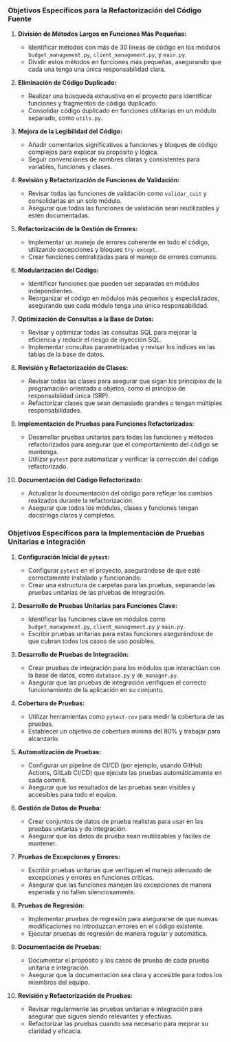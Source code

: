 ### Objetivos Específicos para la Refactorización del Código Fuente

1. **División de Métodos Largos en Funciones Más Pequeñas:**
   - Identificar métodos con más de 30 líneas de código en los módulos `budget_management.py`, `client_management.py`, y `main.py`.
   - Dividir estos métodos en funciones más pequeñas, asegurando que cada una tenga una única responsabilidad clara.

2. **Eliminación de Código Duplicado:**
   - Realizar una búsqueda exhaustiva en el proyecto para identificar funciones y fragmentos de código duplicado.
   - Consolidar código duplicado en funciones utilitarias en un módulo separado, como `utils.py`.

3. **Mejora de la Legibilidad del Código:**
   - Añadir comentarios significativos a funciones y bloques de código complejos para explicar su propósito y lógica.
   - Seguir convenciones de nombres claras y consistentes para variables, funciones y clases.

4. **Revisión y Refactorización de Funciones de Validación:**
   - Revisar todas las funciones de validación como `validar_cuit` y consolidarlas en un solo módulo.
   - Asegurar que todas las funciones de validación sean reutilizables y estén documentadas.

5. **Refactorización de la Gestión de Errores:**
   - Implementar un manejo de errores coherente en todo el código, utilizando excepciones y bloques `try-except`.
   - Crear funciones centralizadas para el manejo de errores comunes.

6. **Modularización del Código:**
   - Identificar funciones que pueden ser separadas en módulos independientes.
   - Reorganizar el código en módulos más pequeños y especializados, asegurando que cada módulo tenga una única responsabilidad.

7. **Optimización de Consultas a la Base de Datos:**
   - Revisar y optimizar todas las consultas SQL para mejorar la eficiencia y reducir el riesgo de inyección SQL.
   - Implementar consultas parametrizadas y revisar los índices en las tablas de la base de datos.

8. **Revisión y Refactorización de Clases:**
   - Revisar todas las clases para asegurar que sigan los principios de la programación orientada a objetos, como el principio de responsabilidad única (SRP).
   - Refactorizar clases que sean demasiado grandes o tengan múltiples responsabilidades.

9. **Implementación de Pruebas para Funciones Refactorizadas:**
   - Desarrollar pruebas unitarias para todas las funciones y métodos refactorizados para asegurar que el comportamiento del código se mantenga.
   - Utilizar `pytest` para automatizar y verificar la corrección del código refactorizado.

10. **Documentación del Código Refactorizado:**
    - Actualizar la documentación del código para reflejar los cambios realizados durante la refactorización.
    - Asegurar que todos los módulos, clases y funciones tengan docstrings claros y completos.


### Objetivos Específicos para la Implementación de Pruebas Unitarias e Integración

1. **Configuración Inicial de `pytest`:**
   - Configurar `pytest` en el proyecto, asegurándose de que esté correctamente instalado y funcionando.
   - Crear una estructura de carpetas para las pruebas, separando las pruebas unitarias de las pruebas de integración.

2. **Desarrollo de Pruebas Unitarias para Funciones Clave:**
   - Identificar las funciones clave en módulos como `budget_management.py`, `client_management.py` y `main.py`.
   - Escribir pruebas unitarias para estas funciones asegurándose de que cubran todos los casos de uso posibles.

3. **Desarrollo de Pruebas de Integración:**
   - Crear pruebas de integración para los módulos que interactúan con la base de datos, como `database.py` y `db_manager.py`.
   - Asegurar que las pruebas de integración verifiquen el correcto funcionamiento de la aplicación en su conjunto.

4. **Cobertura de Pruebas:**
   - Utilizar herramientas como `pytest-cov` para medir la cobertura de las pruebas.
   - Establecer un objetivo de cobertura mínima del 80% y trabajar para alcanzarlo.

5. **Automatización de Pruebas:**
   - Configurar un pipeline de CI/CD (por ejemplo, usando GitHub Actions, GitLab CI/CD) que ejecute las pruebas automáticamente en cada commit.
   - Asegurar que los resultados de las pruebas sean visibles y accesibles para todo el equipo.

6. **Gestión de Datos de Prueba:**
   - Crear conjuntos de datos de prueba realistas para usar en las pruebas unitarias y de integración.
   - Asegurar que los datos de prueba sean reutilizables y fáciles de mantener.

7. **Pruebas de Excepciones y Errores:**
   - Escribir pruebas unitarias que verifiquen el manejo adecuado de excepciones y errores en funciones críticas.
   - Asegurar que las funciones manejen las excepciones de manera esperada y no fallen silenciosamente.

8. **Pruebas de Regresión:**
   - Implementar pruebas de regresión para asegurarse de que nuevas modificaciones no introduzcan errores en el código existente.
   - Ejecutar pruebas de regresión de manera regular y automática.

9. **Documentación de Pruebas:**
   - Documentar el propósito y los casos de prueba de cada prueba unitaria e integración.
   - Asegurar que la documentación sea clara y accesible para todos los miembros del equipo.

10. **Revisión y Refactorización de Pruebas:**
    - Revisar regularmente las pruebas unitarias e integración para asegurar que siguen siendo relevantes y efectivas.
    - Refactorizar las pruebas cuando sea necesario para mejorar su claridad y eficacia.